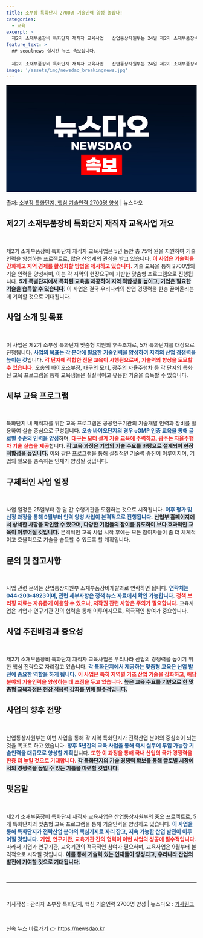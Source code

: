 ```yaml
---
title: 소부장 특화단지 2700명 기술인력 양성 놀랍다!
categories:
  - 교육
excerpt: >
  제2기 소재부품장비 특화단지 재직자 교육사업   산업통상자원부는 24일 제2기 소재부품장비 특화단지 재직자 …
feature_text: >
  ## seoulnews 실시간 뉴스 속보입니다.

  제2기 소재부품장비 특화단지 재직자 교육사업   산업통상자원부는 24일 제2기 소재부품장비 특화단지 재직자 …
image: '/assets/img/newsdao_breakingnews.jpg'
---
```


![뉴스다오 속보](/assets/img/newsdao_breakingnews.jpg)

<p>출처: <a href="https://newsdao.kr/5024" rel="dofollow">소부장 특화단지, 핵심 기술인력 2700명 양성</a> | 뉴스다오</p>

<h2 data-ke-size="size26">제2기 소재부품장비 특화단지 재직자 교육사업 개요</h2>

<p data-ke-size="size16">&nbsp;</p>

제2기 소재부품장비 특화단지 재직자 교육사업은 5년 동안 총 75억 원을 지원하여 기술인력을 양성하는 프로젝트로, 많은 산업계의 관심을 받고 있습니다. <b><span style="color: #ee2323;">이 사업은 기술력을 강화하고 지역 경제를 활성화할 방법을 제시하고 있습니다.</span></b> 기술 교육을 통해 2700명의 기술 인력을 양성하며, 이는 각 지역의 현장요구에 기반한 맞춤형 프로그램으로 진행됩니다. <b><span style="background-color: #21538527;">5개 특별단지에서 특화된 교육을 제공하여 지역 적합성을 높이고, 기업은 필요한 기술을 습득할 수 있습니다.</span></b> 이 사업은 결국 우리나라의 산업 경쟁력을 한층 끌어올리는 데 기여할 것으로 기대됩니다. 

<h2 data-ke-size="size26">사업 소개 및 목표</h2>

<p data-ke-size="size16">&nbsp;</p>

이 사업은 제2기 소부장 특화단지 맞춤형 지원의 후속조치로, 5개 특화단지를 대상으로 진행됩니다. <b><span style="color: #1a5490;">사업의 목표는 각 분야에 필요한 기술인력을 양성하여 지역의 산업 경쟁력을 높이는 것</span></b>입니다. <b><span style="color: #ee2323;">각 단지에 적합한 전문 교육이 시행됨으로써, 기술력의 향상을 도모할 수 있습니다.</span></b> 오송의 바이오소부장, 대구의 모터, 광주의 자율주행차 등 각 단지의 특화된 교육 프로그램을 통해 교육생들은 실질적이고 유용한 기술을 습득할 수 있습니다. 

<h2 data-ke-size="size26">세부 교육 프로그램</h2>

<p data-ke-size="size16">&nbsp;</p>

특화단지 내 재직자를 위한 교육 프로그램은 공공연구기관의 기술개발 인력과 장비를 활용하여 실습 중심으로 구성됩니다. <b><span style="color: #1a5490;">오송 바이오단지의 경우 cGMP 인증 교육을 통해 글로벌 수준의 인력을 양성</span></b>하며, <b><span style="color: #ee2323;">대구는 모터 설계 기술 교육에 주력하고, 광주는 자율주행차 기술 실습을 제공</span></b>합니다. <b><span style="background-color: #21538527;">각 교육 과정은 기업의 기술 수요를 바탕으로 설계되어 현장 적합성을 높입니다.</span></b> 이와 같은 프로그램을 통해 실질적인 기술력 증진이 이루어지며, 기업의 필요를 충족하는 인재가 양성될 것입니다. 

<h2 data-ke-size="size26">구체적인 사업 일정</h2>

<p data-ke-size="size16">&nbsp;</p>

사업 일정은 25일부터 한 달 간 수행기관을 모집하는 것으로 시작됩니다. <b><span style="color: #1a5490;">이후 평가 및 선정 과정을 통해 9월부터 인력 양성 사업이 본격적으로 진행됩니다.</span></b> <b><span style="background-color: #21538527;">산업부 홈페이지에서 상세한 사항을 확인할 수 있으며, 다양한 기업들의 참여를 유도하여 보다 효과적인 교육이 이루어질 것입니다.</span></b> 본격적인 교육 사업 시작 후에는 모든 참여자들이 좀 더 체계적이고 효율적으로 기술을 습득할 수 있도록 할 계획입니다. 

<h2 data-ke-size="size26">문의 및 참고사항</h2>

<p data-ke-size="size16">&nbsp;</p>

사업 관련 문의는 산업통상자원부 소재부품장비개발과로 연락하면 됩니다. <b><span style="color: #1a5490;">연락처는 044-203-4923이며, 관련 세부사항은 정책 뉴스 자료에서 확인 가능합니다.</span></b> <b><span style="color: #ee2323;">정책 브리핑 자료는 자유롭게 이용할 수 있으나, 저작권 관련 사항은 주의가 필요합니다.</span></b> 교육사업은 기업과 연구기관 간의 협력을 통해 이루어지므로, 적극적인 참여가 중요합니다. 

<h2 data-ke-size="size26">사업 추진배경과 중요성</h2>

<p data-ke-size="size16">&nbsp;</p>

제2기 소재부품장비 특화단지 재직자 교육사업은 우리나라 산업의 경쟁력을 높이기 위한 핵심 전략으로 자리잡고 있습니다. <b><span style="color: #1a5490;">각 특화단지에서 제공하는 맞춤형 교육은 산업 발전에 중요한 역할을 하게 됩니다.</span></b> <b><span style="color: #ee2323;">이 사업은 특히 지역별 기초 산업 기술을 강화하고, 해당 분야의 기술인력을 양성하는 데 초점을 두고 있습니다.</span></b> <b><span style="background-color: #21538527;">높은 교육 수요를 기반으로 한 맞춤형 교육과정은 현장 적응력 강화를 위해 필수적입니다.</span></b> 

<h2 data-ke-size="size26">사업의 향후 전망</h2>

<p data-ke-size="size16">&nbsp;</p>

산업통상자원부는 이번 사업을 통해 각 지역 특화단지가 전략산업 분야의 중심축이 되는 것을 목표로 하고 있습니다. <b><span style="color: #1a5490;">향후 5년간의 교육 사업을 통해 즉시 실무에 투입 가능한 기술인력을 대규모로 양성할 계획</span></b>입니다. <b><span style="color: #ee2323;">또한 이 과정을 통해 국내 산업의 국가 경쟁력을 한층 더 높일 것으로 기대합니다.</span></b> <b><span style="background-color: #21538527;">각 특화단지의 기술 경쟁력 확보를 통해 글로벌 시장에서의 경쟁력을 높일 수 있는 기틀을 마련할 것입니다.</span></b> 

<h2 data-ke-size="size26">맺음말</h2>

<p data-ke-size="size16">&nbsp;</p>

제2기 소재부품장비 특화단지 재직자 교육사업은 산업통상자원부의 중요 프로젝트로, 5개 특화단지의 맞춤형 교육 프로그램을 통해 기술인력을 양성하고 있습니다. <b><span style="color: #1a5490;">이 사업을 통해 특화단지가 전략산업 분야의 핵심기지로 자리 잡고, 지속 가능한 산업 발전이 이루어질 것입니다.</span></b> <b><span style="color: #ee2323;">기업, 연구기관, 교육기관 간의 협력이 이번 사업의 성공에 필수적입니다.</span></b> 따라서 기업과 연구기관, 교육기관의 적극적인 참여가 필요하며, 교육사업은 9월부터 본격적으로 시작될 것입니다. <b><span style="background-color: #21538527;">이를 통해 기술력 있는 인재들이 양성되고, 우리나라 산업의 발전에 기여할 것으로 기대됩니다.</span></b>

<p data-ke-size="size16">&nbsp;</p>

<hr>

<p data-ke-size="size16">&nbsp;</p>

<p data-ke-size="size16">기사작성 : 관리자 소부장 특화단지, 핵심 기술인력 2700명 양성 | 뉴스다오  : <a href="https://newsdao.kr/5024">기사링크</a></p>

<p data-ke-size="size16">&nbsp;</p> 

신속 뉴스 바로가기 👉 <a href="https://newsdao.kr" rel="dofollow">https://newsdao.kr</a>


